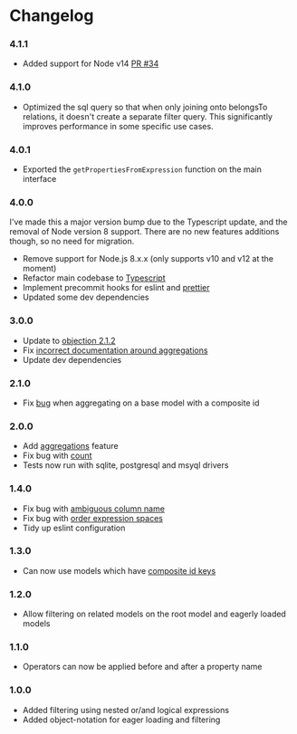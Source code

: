 # Changelog

### 4.1.1

  - Added support for Node v14 [PR #34](https://github.com/tandg-digital/objection-filter/pull/34)

### 4.1.0

- Optimized the sql query so that when only joining onto belongsTo relations, it doesn't create a separate filter query. This significantly improves performance in some specific use cases.

### 4.0.1

- Exported the `getPropertiesFromExpression` function on the main interface

### 4.0.0

I've made this a major version bump due to the Typescript update, and the removal of Node version 8 support. There are no new features additions though, so no need for migration.

- Remove support for Node.js 8.x.x (only supports v10 and v12 at the moment)
- Refactor main codebase to [Typescript](https://www.typescriptlang.org/)
- Implement precommit hooks for eslint and [prettier](https://github.com/prettier/prettier)
- Updated some dev dependencies

### 3.0.0

* Update to [objection 2.1.2](https://github.com/tandg-digital/objection-filter/issues/28)
* Fix [incorrect documentation around aggregations](https://github.com/tandg-digital/objection-filter/issues/25)
* Update dev dependencies

### 2.1.0

* Fix [bug](https://github.com/tandg-digital/objection-filter/issues/14) when aggregating on a base model with a composite id

### 2.0.0

* Add [aggregations](doc/AGGREGATIONS.md) feature
* Fix bug with [count](https://github.com/tandg-digital/objection-filter/pull/13)
* Tests now run with sqlite, postgresql and msyql drivers

### 1.4.0

* Fix bug with [ambiguous column name](https://github.com/tandg-digital/objection-filter/pull/12)
* Fix bug with [order expression spaces](https://github.com/tandg-digital/objection-filter/pull/11)
* Tidy up eslint configuration

### 1.3.0

* Can now use models which have [composite id keys](https://github.com/tandg-digital/objection-filter/pull/10)

### 1.2.0

* Allow filtering on related models on the root model and eagerly loaded models

### 1.1.0

* Operators can now be applied before and after a property name

### 1.0.0

* Added filtering using nested or/and logical expressions
* Added object-notation for eager loading and filtering
